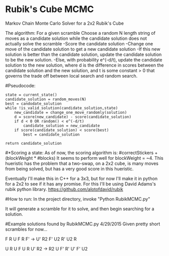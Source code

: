 # Rubik's Cube MCMC
Markov Chain Monte Carlo Solver for a 2x2 Rubik's Cube

The algorithm:
	For a given scramble
	Choose a random N length string of moves as a candidate solution
	while the candidate solution does not actually solve the scramble
		-Score the candidate solution
		-Change one move of the candidate solution to get a new candidate solution
		-If this new solution is better than the candidate solution, update the candidate solution to be the new solution.
		-Else, with probability e^(-d/t), update the candidate solution to the new solution, where d is the difference in scores between the candidate solution and the new solution, and t is some constant > 0 that governs the trade off between local search and random search.

#Pseudocode:

	state = current_state()
	candidate_solution = random_moves(N)
	best = candodate_solution
	while !is_valid_solution(candidate_solution,state)
		new_candidate = change_one_move_randomly(solution)
		d = score(new_candidate) - score(candidate_solution)
		if d < 0 OR random() < e^(-d/t)
			candidate_solution = new_candidate
		if score(candidate_solution) < score(best)
			best = candidate_solution

	return candidate_solution



#*Scoring a state:
As of now, the scoring algorithm is: #correctStickers + (blockWeight * #blocks)
It seems to perform well for blockWeight = ~4. This hueristic has the problem that a two-swap, on a 2x2 cube, is many moves from being solved, but has a very good score in this hueristic.


Eventually I'll make this in C++ for a 3x3, but for now I'll make it in python for a 2x2 to see if it has any promise. For this I'll be using David Adams's rubik python library. https://github.com/alotofdavid/rubik

#How to run:
In the project directory, invoke "Python RubikMCMC.py"

It will generate a scramble for it to solve, and then begin searching for a solution.

#Example solutions found by RubikMCMC.py 
4/29/2015
Given pretty short scrambles for now...

F R U F R F' -> U' R2 F' U2 R' U2 R

U R U F U R U' R2 -> R2 U F' R' U' F' U2
